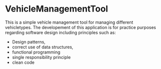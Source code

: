 # VehicleManagementTool
This is a simple vehicle management tool for managing different vehicletypes. The developement of this application is for practice purposes regarding software design including principles such as:
- Design patterns,
- correct use of data structures,
- functional programming
- single responsibility principle
- clean code
